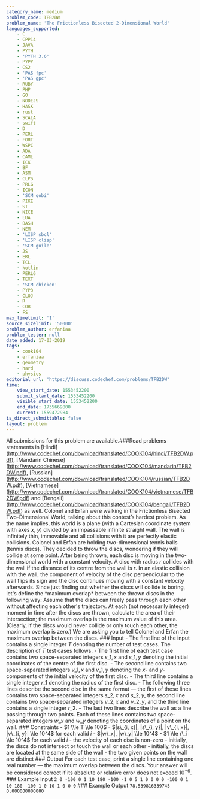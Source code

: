 ```yaml
---
category_name: medium
problem_code: TFB2DW
problem_name: 'The Frictionless Bisected 2-Dimensional World'
languages_supported:
    - C
    - CPP14
    - JAVA
    - PYTH
    - 'PYTH 3.6'
    - PYPY
    - CS2
    - 'PAS fpc'
    - 'PAS gpc'
    - RUBY
    - PHP
    - GO
    - NODEJS
    - HASK
    - rust
    - SCALA
    - swift
    - D
    - PERL
    - FORT
    - WSPC
    - ADA
    - CAML
    - ICK
    - BF
    - ASM
    - CLPS
    - PRLG
    - ICON
    - 'SCM qobi'
    - PIKE
    - ST
    - NICE
    - LUA
    - BASH
    - NEM
    - 'LISP sbcl'
    - 'LISP clisp'
    - 'SCM guile'
    - JS
    - ERL
    - TCL
    - kotlin
    - PERL6
    - TEXT
    - 'SCM chicken'
    - PYP3
    - CLOJ
    - R
    - COB
    - FS
max_timelimit: '1'
source_sizelimit: '50000'
problem_author: erfaniaa
problem_tester: null
date_added: 17-03-2019
tags:
    - cook104
    - erfaniaa
    - geometry
    - hard
    - physics
editorial_url: 'https://discuss.codechef.com/problems/TFB2DW'
time:
    view_start_date: 1553452200
    submit_start_date: 1553452200
    visible_start_date: 1553452200
    end_date: 1735669800
    current: 1559472984
is_direct_submittable: false
layout: problem
---
```

All submissions for this problem are available.\###Read problems statements in \[Hindi\](http://www.codechef.com/download/translated/COOK104/hindi/TFB2DW.pdf), \[Mandarin Chinese\](http://www.codechef.com/download/translated/COOK104/mandarin/TFB2DW.pdf), \[Russian\](http://www.codechef.com/download/translated/COOK104/russian/TFB2DW.pdf), \[Vietnamese\](http://www.codechef.com/download/translated/COOK104/vietnamese/TFB2DW.pdf) and \[Bengali\](http://www.codechef.com/download/translated/COOK104/bengali/TFB2DW.pdf) as well. Colonel and Erfan were walking in the Frictionless Bisected Two-Dimensional World, talking about this contest’s hardest problem. As the name implies, this world is a plane (with a Cartesian coordinate system with axes $x$, $y$) divided by an impassable infinite straight wall. The wall is infinitely thin, immovable and all collisions with it are perfectly elastic collisions. Colonel and Erfan are holding two-dimensional tennis balls (tennis discs). They decided to throw the discs, wondering if they will collide at some point. After being thrown, each disc is moving in the two-dimensional world with a constant velocity. A disc with radius $r$ collides with the wall if the distance of its centre from the wall is $r$. In an elastic collision with the wall, the component of velocity of the disc perpendicular to the wall flips its sign and the disc continues moving with a constant velocity afterwards. Since just finding out whether the discs will collide is boring, let's define the \*maximum overlap\* between the thrown discs in the following way: Assume that the discs can freely pass through each other without affecting each other's trajectory. At each (not necessarily integer) moment in time after the discs are thrown, calculate the area of their intersection; the maximum overlap is the maximum value of this area. (Clearly, if the discs would never collide or only touch each other, the maximum overlap is zero.) We are asking you to tell Colonel and Erfan the maximum overlap between the discs. ### Input - The first line of the input contains a single integer $T$ denoting the number of test cases. The description of $T$ test cases follows. - The first line of each test case contains two space-separated integers $s\_{1, x}$ and $s\_{1, y}$ denoting the initial coordinates of the centre of the first disc. - The second line contains two space-separated integers $v\_{1, x}$ and $v\_{1, y}$ denoting the $x$- and $y$-components of the initial velocity of the first disc. - The third line contains a single integer $r\_1$ denoting the radius of the first disc. - The following three lines describe the second disc in the same format ― the first of these lines contains two space-separated integers $s\_{2, x}$ and $s\_{2, y}$, the second line contains two space-separated integers $v\_{2, x}$ and $v\_{2, y}$, and the third line contains a single integer $r\_2$. - The last two lines describe the wall as a line passing through two points. Each of these lines contains two space-separated integers $w\_x$ and $w\_y$ denoting the coordinates of a point on the wall. ### Constraints - $1 \\le T \\le 100$ - $|s\_{i, x}|, |s\_{i, y}|, |v\_{i, x}|, |v\_{i, y}| \\le 10^4$ for each valid $i$ - $|w\_x|, |w\_y| \\le 10^4$ - $1 \\le r\_i \\le 10^4$ for each valid $i$ - the velocity of each disc is non-zero - initially, the discs do not intersect or touch the wall or each other - initially, the discs are located at the same side of the wall - the two given points on the wall are distinct ### Output For each test case, print a single line containing one real number ― the maximum overlap between the discs. Your answer will be considered correct if its absolute or relative error does not exceed $10^{-6}$. ### Example Input ``` 2 0 -100 0 1 10 180 -100 -1 0 5 1 0 0 0 0 -100 0 1 10 180 -100 1 0 10 1 0 0 0 ``` ### Example Output ``` 78.539816339745 0.000000000000 ```
